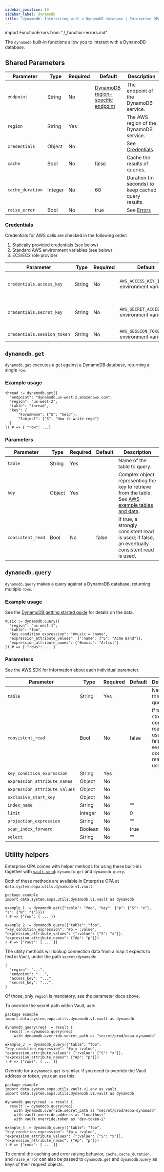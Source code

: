 ```yaml
---
sidebar_position: 10
sidebar_label: dynamodb
title: "dynamodb: Interacting with a DynamoDB database | Enterprise OPA"
---
```


import FunctionErrors from "./_function-errors.md"

The `dynamodb` built-in functions allow you to interact with a DynamoDB database.


## Shared Parameters

| Parameter | Type | Required | Default | Description |
| --- | --- | --- | --- | --- |
| `endpoint` | String | No | [DynamoDB region-specific endpoint](https://docs.aws.amazon.com/general/latest/gr/ddb.html) | The endpoint of the DynamoDB service.  |
| `region` | String | Yes |  | The AWS region of the DynamoDB service.  |
| `credentials` | Object | No |  | See [Credentials](#credentials). |
| `cache` | Bool | No | false | Cache the results of queries. |
| `cache_duration` | Integer | No | 60 | Duration (in seconds) to keep cached query results. |
| `raise_error` | Bool | No | true | See [Errors](#errors) |


### Credentials

Credentials for AWS calls are checked in the following order:
1. Statically provided credentials (see below)
2. Standard AWS environment variables (see below)
3. ECS/EC2 role provider

| Parameter | Type | Required | Default | Description |
| --- | --- | --- | --- | --- |
| `credentials.access_key` | String | No | `AWS_ACCESS_KEY_ID` environment variable | AWS Access key ID. If provided in Rego, must also provided `credentials.secret_key` |
| `credentials.secret_key` | String | No | `AWS_SECRET_ACCESS_KEY` environment variable | AWS Secret Access Key. If provided in Rego, must also provide `credentials.access_key` |
| `credentials.session_token` | String | No | `AWS_SESSION_TOKEN` environment variable | AWS Session Token. |

<FunctionErrors />


## `dynamodb.get`

`dynamodb.get` executes a get against a DynamoDB database, returning a single `row`.


### Example usage

```rego
thread := dynamodb.get({
  "endpoint": "dynamodb.us-west-2.amazonaws.com",
  "region": "us-west-2",
  "table": "thread",
  "key": {
      "ForumName": {"S": "help"},
      "Subject": {"S": "How to write rego"}
  }
}) # => { "row": ...}
```


### Parameters

| Parameter | Type | Required | Default | Description |
| --- | --- | --- | --- | --- |
| `table` | String | Yes |  | Name of the table to query. |
| `key` | Object | Yes |  | Complex object representing the key to retrieve from the table. See [AWS example tables and data](https://docs.aws.amazon.com/amazondynamodb/latest/developerguide/AppendixSampleTables.html). |
| `consistent_read` | Bool | No | false | If true, a strongly consistent read is used; if false, an eventually consistent read is used.|


## `dynamodb.query`

`dynamodb.query` makes a query against a DynamoDB database, returning multiple `rows`.


### Example usage

See the [DynamoDB getting started guide](https://docs.aws.amazon.com/amazondynamodb/latest/developerguide/getting-started-step-5.html) for details on the data.

```rego
music := dynamodb.query({
  "region": "us-west-1",
  "table": "foo",
  "key_condition_expression": "#music = :name",
  "expression_attribute_values": {":name": {"S": "Acme Band"}},
  "expression_attribute_names": {"#music": "Artist"}
}) # => { "rows": ... }
```


### Parameters

See the [AWS SDK](https://docs.aws.amazon.com/sdk-for-go/api/service/dynamodb/#QueryInput) for information about each individual parameter.

| Parameter | Type | Required | Default | Description |
| --- | --- | --- | --- | --- |
| `table` | String | Yes |  | Name of the table to query. |
| `consistent_read` | Bool | No | false | If true, a strongly consistent read is used; if false, an eventually consistent read is used.|
| `key_condition_expression` | String | Yes | | |
| `expression_attribute_names` | Object | No | | |
| `expression_attribute_values` | Object | No | | |
| `exclusive_start_key` | Object | No | | |
| `index_name` | String | No | "" | |
| `limit` | Integer | No | 0 | |
| `projection_expression` | String | No | "" | |
| `scan_index_forward` | Boolean | No | true | |
| `select` | String | No | "" | |


## Utility helpers

Enterprise OPA comes with helper methods for using these built-ins together with
[`vault.send`](vault): `dynamodb.get` and `dynamodb.query`.

Both of these methods are available in Enterprise OPA at `data.system.eopa.utils.dynamodb.v1.vault`.

```rego
package example
import data.system.eopa.utils.dynamodb.v1.vault as dynamodb

example_1 := dynamodb.get({"table": "foo", "key": {"p": {"S": "x"}, "s": {"N": "1"}}})
) # => {"row": { ... }}

example_2 := dynamodb.query({"table": "foo", "key_condition_expression": "#p = :value", "expression_attribute_values": {":value": {"S": "x"}}, "expression_attribute_names": {"#p": "p"}})
) # => {"rows": [ ... ]}
```

The utility methods will lookup connection data from a map it expects to find in Vault,
under the path `secret/dynamodb`:

```rego
{
  "region": "...",
  "endpoint": "...",
  "access_key": "...",
  "secret_key": "...",
}
```

Of those, only `region` is mandatory, see the parameter docs above.

To override the secret path within Vault, use:

```rego
package example
import data.system.eopa.utils.dynamodb.v1.vault as dynamodb

dynamodb_query(req) := result {
  result := dynamodb.query(req)
    with dynamodb.override.secret_path as "secret/prod/eopa-dynamodb"

example_3 := dynamodb_query({"table": "foo", "key_condition_expression": "#p = :value", "expression_attribute_values": {":value": {"S": "x"}}, "expression_attribute_names": {"#p": "p"}})
) # => {"rows": [ ... ]}
```

Override for a `dynamodb.get` is similar. If you need to override the Vault address or token, you can use this:

```rego
package example
import data.system.eopa.utils.vault.v1.env as vault
import data.system.eopa.utils.dynamodb.v1.vault as dynamodb

dynamodb_query(req) := result {
  result := dynamodb.query(req)
    with dynamodb.override.secret_path as "secret/prod/eopa-dynamodb"
    with vault.override.address as "localhost"
    with vault.override.token as "dev-token-2"

example_4 := dynamodb_query({"table": "foo", "key_condition_expression": "#p = :value", "expression_attribute_values": {":value": {"S": "x"}}, "expression_attribute_names": {"#p": "p"}})
) # => {"rows": [ ... ]}
```

To control the caching and error raising behavior, `cache`, `cache_duration`, and
`raise_error` can also be passed to `dynamodb.get` and `dynamodb.query` as keys of their request
objects.
